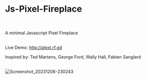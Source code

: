 # Js-Pixel-Fireplace<br><br>
A minimal Javascript Pixel Fireplace<br><br>

Live Demo: http://alext.rf.gd

Inspired by: Ted Martens, George Ford, Wally Hall, Fabien Sanglard<br><br>

![Screenshot_20231206-230243](https://github.com/lexterror/Js-Pixel-Fireplace/assets/16135535/641c2413-5da5-45bc-aeb6-4e1deb54eb17)



